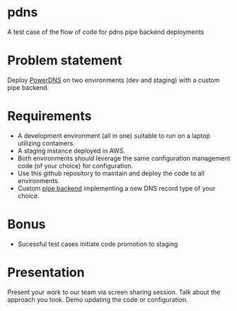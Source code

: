 # pdns
A test case of the flow of code for pdns pipe backend deployments

# Problem statement
Deploy [PowerDNS](https://doc.powerdns.com/md/) on two environments (dev and staging) with a custom pipe backend. 

# Requirements
* A development environment (all in one) suitable to run on a laptop utilizing containers.
* A staging instance deployed in AWS.
* Both environments should leverage the same configuration management code (of your choice) for configuration.
* Use this github repository to maintain and deploy the code to all environments.
* Custom [pipe backend](https://doc.powerdns.com/md/authoritative/backend-pipe/) implementing a new DNS record type of your choice. 

# Bonus
* Sucessful test cases initiate code promotion to staging

# Presentation
Present your work to our team via screen sharing session. Talk about the approach you took. Demo updating the code or configuration. 


